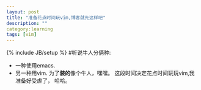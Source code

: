 ```yaml
---
layout: post
title: "准备花点时间玩vim,博客就先这样吧"
description: ""
category:learning 
tags: [vim]
---
```

{% include JB/setup %}
#听说牛人分俩种:
* 一种使用emacs.
* 另一种用vim.
为了**装的**像个牛人，嘿嘿。
这段时间决定花点时间玩玩vim,我准备好受虐了， 哈哈。
